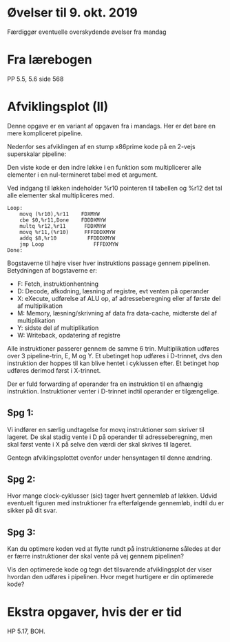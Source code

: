 # Øvelser til 9. okt. 2019


Færdiggør eventuelle overskydende øvelser fra mandag

# Fra lærebogen

PP 5.5, 5.6 side 568

# Afviklingsplot (II)

Denne opgave er en variant af opgaven fra i mandags. Her er det bare en
mere kompliceret pipeline.

Nedenfor ses afviklingen af en stump x86prime kode på en 2-vejs superskalar pipeline:

Den viste kode er den indre løkke i en funktion som multiplicerer
alle elementer i en nul-termineret tabel med et argument.

Ved indgang til løkken indeholder %r10 pointeren til tabellen og
%r12 det tal alle elementer skal multipliceres med.

~~~
Loop:
    movq (%r10),%r11    FDXMYW
    cbe $0,%r11,Done    FDDDXMYW
    multq %r12,%r11      FDDXMYW
    movq %r11,(%r10)     FFFDDDXMYW
    addq $8,%r10          FFDDDXMYW
    jmp Loop                FFFDXMYW
Done:
~~~

Bogstaverne til højre viser hver instruktions passage gennem pipelinen.
Betydningen af bogstaverne er:

 * F: Fetch, instruktionhentning
 * D: Decode, afkodning, læsning af registre, evt venten på operander
 * X: eXecute, udførelse af ALU op, af adresseberegning eller af første del af multiplikation
 * M: Memory, læsning/skrivning af data fra data-cache, midterste del af multiplikation
 * Y: sidste del af multiplikation
 * W: Writeback, opdatering af registre

Alle instruktioner passerer gennem de samme 6 trin. Multiplikation udføres over 3 pipeline-trin,
E, M og Y. Et ubetinget hop udføres i D-trinnet, dvs den instruktion der hoppes til kan blive
hentet i cyklussen efter. Et betinget hop udføres derimod først i X-trinnet.

Der er fuld forwarding af operander fra en instruktion til en afhængig instruktion.
Instruktioner venter i D-trinnet indtil operander er tilgængelige.

## Spg 1:

Vi indfører en særlig undtagelse for movq instruktioner som skriver til lageret.
De skal stadig vente i D på operander til adresseberegning, men skal først vente
i X på selve den værdi der skal skrives til lageret.

Gentegn afviklingsplottet ovenfor under hensyntagen til denne ændring.

## Spg 2:

Hvor mange clock-cyklusser (sic) tager hvert gennemløb af løkken. Udvid eventuelt figuren
med instruktioner fra efterfølgende gennemløb, indtil du er sikker på dit svar.

## Spg 3:

Kan du optimere koden ved at flytte rundt på instruktionerne således at der er færre
instruktioner der skal vente på vej gennem pipelinen?

Vis den optimerede kode og tegn det tilsvarende afviklingsplot der viser hvordan den udføres 
i pipelinen. Hvor meget hurtigere er din optimerede kode?


# Ekstra opgaver, hvis der er tid

HP 5.17, BOH.
